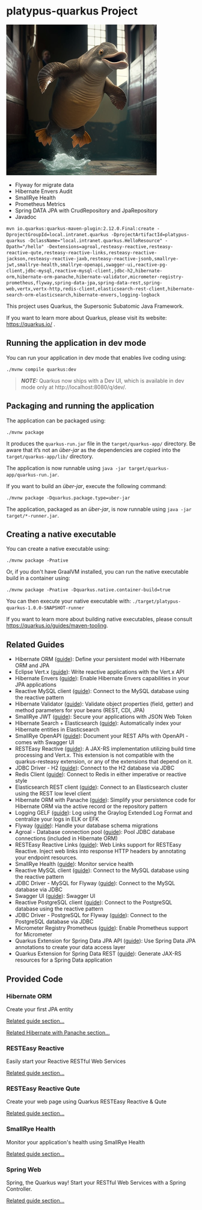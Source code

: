 # platypus-quarkus Project


<p>
<img src="/png/Platypus_is_surprised_by_the_speed_of_quarkus_and_GraalVM_and_jumps_for_joy.png" width="400px" height="400px"/>
</p>

* Flyway for migrate data
* Hibernate Envers Audit
* SmallRye Health
* Prometheus Metrics
* Spring DATA JPA with CrudRepository and JpaRepository
* Javadoc

```
mvn io.quarkus:quarkus-maven-plugin:2.12.0.Final:create -DprojectGroupId=local.intranet.quarkus -DprojectArtifactId=platypus-quarkus -DclassName="local.intranet.quarkus.HelloResource" -Dpath="/hello" -Dextensions=agroal,resteasy-reactive,resteasy-reactive-qute,resteasy-reactive-links,resteasy-reactive-jackson,resteasy-reactive-jaxb,resteasy-reactive-jsonb,smallrye-jwt,smallrye-health,smallrye-openapi,swagger-ui,reactive-pg-client,jdbc-mysql,reactive-mysql-client,jdbc-h2,hibernate-orm,hibernate-orm-panache,hibernate-validator,micrometer-registry-prometheus,flyway,spring-data-jpa,spring-data-rest,spring-web,vertx,vertx-http,redis-client,elasticsearch-rest-client,hibernate-search-orm-elasticsearch,hibernate-envers,logging-logback
```

This project uses Quarkus, the Supersonic Subatomic Java Framework.

If you want to learn more about Quarkus, please visit its website: https://quarkus.io/ .

## Running the application in dev mode

You can run your application in dev mode that enables live coding using:
```shell script
./mvnw compile quarkus:dev
```

> **_NOTE:_**  Quarkus now ships with a Dev UI, which is available in dev mode only at http://localhost:8080/q/dev/.

## Packaging and running the application

The application can be packaged using:
```shell script
./mvnw package
```
It produces the `quarkus-run.jar` file in the `target/quarkus-app/` directory.
Be aware that it’s not an _über-jar_ as the dependencies are copied into the `target/quarkus-app/lib/` directory.

The application is now runnable using `java -jar target/quarkus-app/quarkus-run.jar`.

If you want to build an _über-jar_, execute the following command:
```shell script
./mvnw package -Dquarkus.package.type=uber-jar
```

The application, packaged as an _über-jar_, is now runnable using `java -jar target/*-runner.jar`.

## Creating a native executable

You can create a native executable using: 
```shell script
./mvnw package -Pnative
```

Or, if you don't have GraalVM installed, you can run the native executable build in a container using: 
```shell script
./mvnw package -Pnative -Dquarkus.native.container-build=true
```

You can then execute your native executable with: `./target/platypus-quarkus-1.0.0-SNAPSHOT-runner`

If you want to learn more about building native executables, please consult https://quarkus.io/guides/maven-tooling.

## Related Guides

- Hibernate ORM ([guide](https://quarkus.io/guides/hibernate-orm)): Define your persistent model with Hibernate ORM and JPA
- Eclipse Vert.x ([guide](https://quarkus.io/guides/vertx)): Write reactive applications with the Vert.x API
- Hibernate Envers ([guide](https://quarkus.io/guides/hibernate-orm#envers)): Enable Hibernate Envers capabilities in your JPA applications
- Reactive MySQL client ([guide](https://quarkus.io/guides/reactive-sql-clients)): Connect to the MySQL database using the reactive pattern
- Hibernate Validator ([guide](https://quarkus.io/guides/validation)): Validate object properties (field, getter) and method parameters for your beans (REST, CDI, JPA)
- SmallRye JWT ([guide](https://quarkus.io/guides/security-jwt)): Secure your applications with JSON Web Token
- Hibernate Search + Elasticsearch ([guide](https://quarkus.io/guides/hibernate-search-orm-elasticsearch)): Automatically index your Hibernate entities in Elasticsearch
- SmallRye OpenAPI ([guide](https://quarkus.io/guides/openapi-swaggerui)): Document your REST APIs with OpenAPI - comes with Swagger UI
- RESTEasy Reactive ([guide](https://quarkus.io/guides/resteasy-reactive)): A JAX-RS implementation utilizing build time processing and Vert.x. This extension is not compatible with the quarkus-resteasy extension, or any of the extensions that depend on it.
- JDBC Driver - H2 ([guide](https://quarkus.io/guides/datasource)): Connect to the H2 database via JDBC
- Redis Client ([guide](https://quarkus.io/guides/redis)): Connect to Redis in either imperative or reactive style
- Elasticsearch REST client ([guide](https://quarkus.io/guides/elasticsearch)): Connect to an Elasticsearch cluster using the REST low level client
- Hibernate ORM with Panache ([guide](https://quarkus.io/guides/hibernate-orm-panache)): Simplify your persistence code for Hibernate ORM via the active record or the repository pattern
- Logging GELF ([guide](https://quarkus.io/guides/centralized-log-management)): Log using the Graylog Extended Log Format and centralize your logs in ELK or EFK
- Flyway ([guide](https://quarkus.io/guides/flyway)): Handle your database schema migrations
- Agroal - Database connection pool ([guide](https://quarkus.io/guides/datasource)): Pool JDBC database connections (included in Hibernate ORM)
- RESTEasy Reactive Links ([guide](https://quarkus.io/guides/resteasy-reactive#web-links-support)): Web Links support for RESTEasy Reactive. Inject web links into response HTTP headers by annotating your endpoint resources.
- SmallRye Health ([guide](https://quarkus.io/guides/microprofile-health)): Monitor service health
- Reactive MySQL client ([guide](https://quarkus.io/guides/reactive-sql-clients)): Connect to the MySQL database using the reactive pattern
- JDBC Driver - MySQL for Flyway ([guide](https://quarkus.io/guides/datasource)): Connect to the MySQL database via JDBC
- Swagger UI ([guide](https://quarkus.io/guides/openapi-swaggerui)): Swagger UI
- Reactive PostgreSQL client ([guide](https://quarkus.io/guides/reactive-sql-clients)): Connect to the PostgreSQL database using the reactive pattern
- JDBC Driver - PostgreSQL for Flyway ([guide](https://quarkus.io/guides/datasource)): Connect to the PostgreSQL database via JDBC
- Micrometer Registry Prometheus ([guide](https://quarkus.io/guides/micrometer)): Enable Prometheus support for Micrometer
- Quarkus Extension for Spring Data JPA API ([guide](https://quarkus.io/guides/spring-data-jpa)): Use Spring Data JPA annotations to create your data access layer
- Quarkus Extension for Spring Data REST ([guide](https://quarkus.io/guides/spring-data-rest)): Generate JAX-RS resources for a Spring Data application

## Provided Code

### Hibernate ORM

Create your first JPA entity

[Related guide section...](https://quarkus.io/guides/hibernate-orm)

[Related Hibernate with Panache section...](https://quarkus.io/guides/hibernate-orm-panache)


### RESTEasy Reactive

Easily start your Reactive RESTful Web Services

[Related guide section...](https://quarkus.io/guides/getting-started-reactive#reactive-jax-rs-resources)

### RESTEasy Reactive Qute

Create your web page using Quarkus RESTEasy Reactive & Qute

[Related guide section...](https://quarkus.io/guides/qute#type-safe-templates)

### SmallRye Health

Monitor your application's health using SmallRye Health

[Related guide section...](https://quarkus.io/guides/smallrye-health)

### Spring Web

Spring, the Quarkus way! Start your RESTful Web Services with a Spring Controller.

[Related guide section...](https://quarkus.io/guides/spring-web#greetingcontroller)
